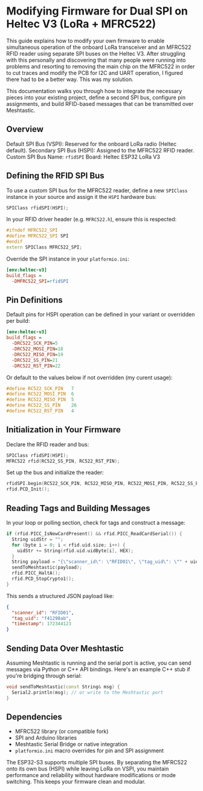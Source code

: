 # Modifying Firmware for Dual SPI on Heltec V3 (LoRa + MFRC522)

This guide explains how to modify your own firmware to enable simultaneous operation of the onboard LoRa transceiver and an MFRC522 RFID reader using separate SPI buses on the Heltec V3. After struggling with this personally and discovering that many people were running into problems and resorting to removing the main chip on the MFRC522 in order to cut traces and modify the PCB for I2C and UART operation, I figured there had to be a better way. This was my solution.

This documentation walks you through how to integrate the necessary pieces into your existing project, define a second SPI bus, configure pin assignments, and build RFID-based messages that can be transmitted over Meshtastic.

## Overview

Default SPI Bus (VSPI): Reserved for the onboard LoRa radio (Heltec default).
Secondary SPI Bus (HSPI): Assigned to the MFRC522 RFID reader.
Custom SPI Bus Name: `rfidSPI`
Board: Heltec ESP32 LoRa V3 

## Defining the RFID SPI Bus

To use a custom SPI bus for the MFRC522 reader, define a new `SPIClass` instance in your source and assign it the `HSPI` hardware bus:

```cpp
SPIClass rfidSPI(HSPI);
```

In your RFID driver header (e.g. `MFRC522.h`), ensure this is respected:

```cpp
#ifndef MFRC522_SPI
#define MFRC522_SPI SPI
#endif
extern SPIClass MFRC522_SPI;
```

Override the SPI instance in your `platformio.ini`:

```ini
[env:heltec-v3]
build_flags =
  -DMFRC522_SPI=rfidSPI
```

## Pin Definitions

Default pins for HSPI operation can be defined in your variant or overridden per build:

```ini
[env:heltec-v3]
build_flags =
  -DRC522_SCK_PIN=5
  -DRC522_MOSI_PIN=18
  -DRC522_MISO_PIN=19
  -DRC522_SS_PIN=21
  -DRC522_RST_PIN=22
```

Or default to the values below if not overridden (my curent usage):

```cpp
#define RC522_SCK_PIN   7
#define RC522_MOSI_PIN  6
#define RC522_MISO_PIN  5
#define RC522_SS_PIN    26
#define RC522_RST_PIN   4
```

## Initialization in Your Firmware

Declare the RFID reader and bus:

```cpp
SPIClass rfidSPI(HSPI);
MFRC522 rfid(RC522_SS_PIN, RC522_RST_PIN);
```

Set up the bus and initialize the reader:

```cpp
rfidSPI.begin(RC522_SCK_PIN, RC522_MISO_PIN, RC522_MOSI_PIN, RC522_SS_PIN);
rfid.PCD_Init();
```

## Reading Tags and Building Messages

In your loop or polling section, check for tags and construct a message:

```cpp
if (rfid.PICC_IsNewCardPresent() && rfid.PICC_ReadCardSerial()) {
  String uidStr = "";
  for (byte i = 0; i < rfid.uid.size; i++) {
    uidStr += String(rfid.uid.uidByte[i], HEX);
  }
  String payload = "{\"scanner_id\": \"RFID01\", \"tag_uid\": \"" + uidStr + "\", \"timestamp\": " + String(millis()) + "}";
  sendToMeshtastic(payload);
  rfid.PICC_HaltA();
  rfid.PCD_StopCrypto1();
}
```

This sends a structured JSON payload like:

```json
{
  "scanner_id": "RFID01",
  "tag_uid": "f41298ab",
  "timestamp": 172344123
}
```

## Sending Data Over Meshtastic

Assuming Meshtastic is running and the serial port is active, you can send messages via Python or C++ API bindings. Here's an example C++ stub if you're bridging through serial:

```cpp
void sendToMeshtastic(const String& msg) {
  Serial2.println(msg); // or write to the Meshtastic port
}
```

## Dependencies

* MFRC522 library (or compatible fork)
* SPI and Arduino libraries
* Meshtastic Serial Bridge or native integration
* `platformio.ini` macro overrides for pin and SPI assignment

The ESP32-S3 supports multiple SPI buses. By separating the MFRC522 onto its own bus (HSPI) while leaving LoRa on VSPI, you maintain performance and reliability without hardware modifications or mode switching. This keeps your firmware clean and modular.


